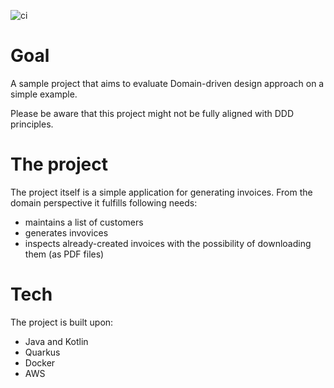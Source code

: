 ![ci](https://github.com/p-zalejko/invoice/workflows/ci/badge.svg)

# Goal
A sample project that aims to evaluate Domain-driven design approach on a simple example.

Please be aware that this project might not be fully aligned with DDD principles. 

# The project
The project itself is a simple application for generating invoices. From the domain perspective it fulfills following needs:
- maintains a list of customers
- generates invovices 
- inspects already-created invoices with the possibility of downloading them (as PDF files)

# Tech
The project is built upon:
- Java and Kotlin
- Quarkus
- Docker
- AWS

